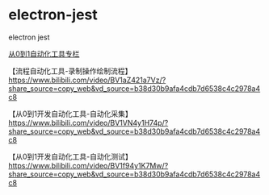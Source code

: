 # electron-jest
electron jest

[从0到1自动化工具专栏](https://blog.csdn.net/weixin_42429220/category_12560336.html?spm=1001.2014.3001.5482)

【流程自动化工具-录制操作绘制流程】 https://www.bilibili.com/video/BV1aZ421a7Vz/?share_source=copy_web&vd_source=b38d30b9afa4cdb7d6538c4c2978a4c8

【从0到1开发自动化工具-自动化采集】 https://www.bilibili.com/video/BV1VN4y1H74p/?share_source=copy_web&vd_source=b38d30b9afa4cdb7d6538c4c2978a4c8

【从0到1开发自动化工具-自动化测试】 https://www.bilibili.com/video/BV1f94y1K7Mw/?share_source=copy_web&vd_source=b38d30b9afa4cdb7d6538c4c2978a4c8
